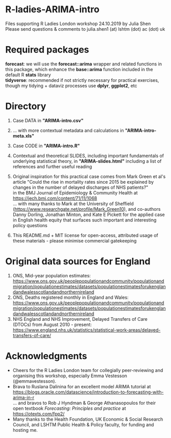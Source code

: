 # R-ladies-ARIMA-intro
Files supporting R Ladies London workshop 24.10.2019 by Julia Shen <br>
Please send questions & comments to julia.shen1 (at) lshtm (dot) ac (dot) uk

# Required packages
<b>forecast</b>: we will use the <b>forecast::arima</b> wrapper and related functions in this package, which enhance the <b>base::arima</b> function included in the default R <b>stats</b> library <br>
<b>tidyverse</b>: recommended if not strictly necessary for practical exercises, though my tidying + dataviz processes use <b>dplyr</b>, <b>ggplot2</b>, etc

# Directory
1) Case DATA in <b>"ARIMA-intro.csv"</b> <br>
2) ... with more contextual metadata and calculations in <b>"ARIMA-intro-meta.xls"</b> <br>
3) Case CODE in <b>"ARIMA-intro.R"</b> <br>
4) Contextual and theoretical SLIDES, including important fundamentals of underlying statistical theory, in <b>"ARIMA-slides.html"</b> including a list of references and further useful reading <br> 
5) Original inspiration for this practical case comes from Mark Green et al's article "Could the rise in mortality rates since 2015 be explained by changes in the number of delayed discharges of NHS patients?" <br>
in the BMJ Journal of Epidemiology & Community Health at https://jech.bmj.com/content/71/11/1068 <br>
... with many thanks to Mark at the University of Sheffield (https://www.researchgate.net/profile/Mark_Green10), and co-authors Danny Dorling, Jonathan Minton, and Kate E Pickett for the applied case in English health equity that surfaces such important and interesting policy questions <br>

6) This README.md + MIT license for open-access, attributed usage of these materials - please minimise commercial gatekeeping


# Original data sources for England
1) ONS, Mid-year population estimates: https://www.ons.gov.uk/peoplepopulationandcommunity/populationandmigration/populationestimates/datasets/populationestimatesforukenglandandwalesscotlandandnorthernireland <br>
2) ONS, Deaths registered monthly in England and Wales: https://www.ons.gov.uk/peoplepopulationandcommunity/populationandmigration/populationestimates/datasets/populationestimatesforukenglandandwalesscotlandandnorthernireland <br>
3) NHS England and NHS Improvement, Delayed Transfers of Care (DTOCs) from August 2010 - present: https://www.england.nhs.uk/statistics/statistical-work-areas/delayed-transfers-of-care/<br>

# Acknowledgments
- Cheers for the R Ladies London team for collegially peer-reviewing and organising this workshop, especially Emma Vestesson (@emmavestesson). <br>
- Brava to Ruslana Dalinina for an excellent model ARIMA tutorial at https://blogs.oracle.com/datascience/introduction-to-forecasting-with-arima-in-r <br>
... and bravos to Rob J Hyndman & George Athanasopoulos for their open textbook <i>Forecasting: Principles and practice</i> at https://otexts.com/fpp2/ <br>
- Many thanks to the Health Foundation, UK Economic & Social Research Council, and LSHTM Public Health & Policy faculty, for funding and hosting me.
